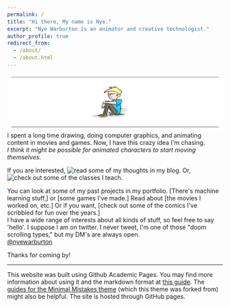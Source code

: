 ```yaml
---
permalink: /
title: "Hi there, My name is Nye."
excerpt: "Nye Warburton is an animator and creative technologist."
author_profile: true
redirect_from:
  - /about/
  - /about.html
---
```

![Nye Warburton](images\nyetoon_header.png)
I spent a long time drawing, doing computer graphics, and animating content in movies and games. Now, I have this crazy idea I'm chasing. <br>
*I think it might be possible for animated characters to start moving themselves.*

If you are interested, ![read some of my thoughts in my blog.]("https://nyeguy.github.io/year-archive/")
Or, ![check out some of the classes I teach.]("https://nyeguy.github.io/teaching/") 

You can look at some of my past projects in my portfolio. [There's machine learning stuff,] or [some games I've made.] Read about [the movies I worked on, etc.] Or if you want, [check out some of the comics I've scribbled for fun over the years.]
<br>
I have a wide range of interests about all kinds of stuff, so feel free to say 'hello'.
I suppose I am on twitter.  I never tweet, I'm one of those "doom scrolling types," but my DM's are always open.
<br>
[@nyewarburton](http://twitter.com/nyewarburton)

Thanks for coming by!






------
This website was built using Github Academic Pages. You may find more information about using it and the markdown format at [this guide](https://academicpages.github.io/markdown/). The [guides for the Minimal Mistakes theme](https://mmistakes.github.io/minimal-mistakes/docs/configuration/) (which this theme was forked from) might also be helpful. The site is hosted through GitHub pages.
